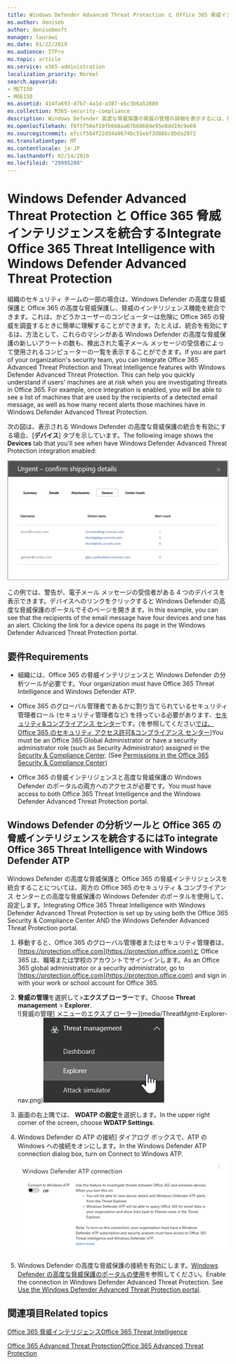 ```yaml
---
title: Windows Defender Advanced Threat Protection と Office 365 脅威インテリジェンスを統合する
ms.author: deniseb
author: denisebmsft
manager: laurawi
ms.date: 01/22/2019
ms.audience: ITPro
ms.topic: article
ms.service: o365-administration
localization_priority: Normal
search.appverid:
- MET150
- MOE150
ms.assetid: 414fa693-d7b7-4a1d-a387-ebc3b6a52889
ms.collection: M365-security-compliance
description: Windows Defender 高度な脅威保護の脅威の管理の詳細を表示するには、Office 365 の高度な脅威保護を統合します。
ms.openlocfilehash: f8f5f50af10fb668aa67b68604e95e8dd19c9e69
ms.sourcegitcommit: efccf5b4f22d34a9674bc55ebf3d88bc8bda2972
ms.translationtype: MT
ms.contentlocale: ja-JP
ms.lasthandoff: 02/14/2019
ms.locfileid: "29995208"
---
```

# <a name="integrate-office-365-threat-intelligence-with-windows-defender-advanced-threat-protection"></a><span data-ttu-id="4129e-103">Windows Defender Advanced Threat Protection と Office 365 脅威インテリジェンスを統合する</span><span class="sxs-lookup"><span data-stu-id="4129e-103">Integrate Office 365 Threat Intelligence with Windows Defender Advanced Threat Protection</span></span>

<span data-ttu-id="4129e-p101">組織のセキュリティ チームの一部の場合は、Windows Defender の高度な脅威保護と Office 365 の高度な脅威保護し、脅威のインテリジェンス機能を統合できます。これは、かどうかユーザーのコンピューターは危険に Office 365 の脅威を調査するときに簡単に理解することができます。たとえば、統合を有効にするは、方法として、これらのマシンがある Windows Defender の高度な脅威保護の新しいアラートの数も、検出された電子メール メッセージの受信者によって使用されるコンピューターの一覧を表示することができます。</span><span class="sxs-lookup"><span data-stu-id="4129e-p101">If you are part of your organization's security team, you can integrate Office 365 Advanced Threat Protection and Threat Intelligence features with Windows Defender Advanced Threat Protection. This can help you quickly understand if users' machines are at risk when you are investigating threats in Office 365. For example, once integration is enabled, you will be able to see a list of machines that are used by the recipients of a detected email message, as well as how many recent alerts those machines have in Windows Defender Advanced Threat Protection.</span></span>
  
<span data-ttu-id="4129e-107">次の図は、表示される Windows Defender の高度な脅威保護の統合を有効にする場合、[**デバイス**] タブを示しています。</span><span class="sxs-lookup"><span data-stu-id="4129e-107">The following image shows the **Devices** tab that you'll see when have Windows Defender Advanced Threat Protection integration enabled:</span></span> 
  
![ATP の Windows Defender を有効にすると、アラートがあるコンピューターの一覧を表示できます。](media/fec928ea-8f0c-44d7-80b9-a2e0a8cd4e89.PNG)
  
<span data-ttu-id="4129e-p102">この例では、警告が、電子メール メッセージの受信者がある 4 つのデバイスを表示できます。デバイスへのリンクをクリックすると Windows Defender の高度な脅威保護のポータルでそのページを開きます。</span><span class="sxs-lookup"><span data-stu-id="4129e-p102">In this example, you can see that the recipients of the email message have four devices and one has an alert. Clicking the link for a device opens its page in the Windows Defender Advanced Threat Protection portal.</span></span>
  
## <a name="requirements"></a><span data-ttu-id="4129e-111">要件</span><span class="sxs-lookup"><span data-stu-id="4129e-111">Requirements</span></span>

- <span data-ttu-id="4129e-112">組織には、Office 365 の脅威インテリジェンスと Windows Defender の分析ツールが必要です。</span><span class="sxs-lookup"><span data-stu-id="4129e-112">Your organization must have Office 365 Threat Intelligence and Windows Defender ATP.</span></span>
    
- <span data-ttu-id="4129e-p103">Office 365 のグローバル管理者であるかに割り当てられているセキュリティ管理者ロール (セキュリティ管理者など) を持っている必要があります、[セキュリティ&amp;コンプライアンス センター](https://protection.office.com)です。(を参照してください[では、Office 365 のセキュリティ アクセス許可&amp;コンプライアンス センター](permissions-in-the-security-and-compliance-center.md))</span><span class="sxs-lookup"><span data-stu-id="4129e-p103">You must be an Office 365 Global Administrator or have a security administrator role (such as Security Administrator) assigned in the [Security &amp; Compliance Center](https://protection.office.com). (See [Permissions in the Office 365 Security &amp; Compliance Center](permissions-in-the-security-and-compliance-center.md))</span></span>
    
- <span data-ttu-id="4129e-115">Office 365 の脅威インテリジェンスと高度な脅威保護の Windows Defender のポータルの両方へのアクセスが必要です。</span><span class="sxs-lookup"><span data-stu-id="4129e-115">You must have access to both Office 365 Threat Intelligence and the Windows Defender Advanced Threat Protection portal.</span></span>
    
## <a name="to-integrate-office-365-threat-intelligence-with-windows-defender-atp"></a><span data-ttu-id="4129e-116">Windows Defender の分析ツールと Office 365 の脅威インテリジェンスを統合するには</span><span class="sxs-lookup"><span data-stu-id="4129e-116">To integrate Office 365 Threat Intelligence with Windows Defender ATP</span></span>

<span data-ttu-id="4129e-117">Windows Defender の高度な脅威保護と Office 365 の脅威インテリジェンスを統合することについては、両方の Office 365 のセキュリティ & コンプライアンス センターとの高度な脅威保護の Windows Defender のポータルを使用して、設定します。</span><span class="sxs-lookup"><span data-stu-id="4129e-117">Integrating Office 365 Threat Intelligence with Windows Defender Advanced Threat Protection is set up by using both the Office 365 Security & Compliance Center AND the Windows Defender Advanced Threat Protection portal.</span></span>
  
1. <span data-ttu-id="4129e-118">移動すると、Office 365 のグローバル管理者またはセキュリティ管理者は、[https://protection.office.com](https://protection.office.com)と Office 365 は、職場または学校のアカウントでサインインします。</span><span class="sxs-lookup"><span data-stu-id="4129e-118">As an Office 365 global administrator or a security administrator, go to [https://protection.office.com](https://protection.office.com) and sign in with your work or school account for Office 365.</span></span> 
    
2. <span data-ttu-id="4129e-119">**脅威の管理**を選択して\>**エクスプ ローラー**です。</span><span class="sxs-lookup"><span data-stu-id="4129e-119">Choose **Threat management** \> **Explorer**.</span></span><br><span data-ttu-id="4129e-120">![脅威の管理] メニューのエクスプ ローラー](media/ThreatMgmt-Explorer-nav.png)</span><span class="sxs-lookup"><span data-stu-id="4129e-120">![Explorer in Threat Management menu](media/ThreatMgmt-Explorer-nav.png)</span></span><br>
    
3. <span data-ttu-id="4129e-121">画面の右上隅では、 **WDATP の設定**を選択します。</span><span class="sxs-lookup"><span data-stu-id="4129e-121">In the upper right corner of the screen, choose **WDATP Settings**.</span></span>
    
4. <span data-ttu-id="4129e-122">Windows Defender の ATP の接続] ダイアログ ボックスで、ATP の Windows への接続をオンにします。</span><span class="sxs-lookup"><span data-stu-id="4129e-122">In the Windows Defender ATP connection dialog box, turn on Connect to Windows ATP.</span></span><br>![Windows Defender の ATP の接続](media/Explorer-WDATPConnection-dialog.png)<br>
    
5. <span data-ttu-id="4129e-p104">Windows Defender の高度な脅威保護の接続を有効にします。[Windows Defender の高度な脅威保護のポータルの使用](https://go.microsoft.com/fwlink/?linkid=859690)を参照してください。</span><span class="sxs-lookup"><span data-stu-id="4129e-p104">Enable the connection in Windows Defender Advanced Threat Protection. See [Use the Windows Defender Advanced Threat Protection portal](https://go.microsoft.com/fwlink/?linkid=859690).</span></span>

  
## <a name="related-topics"></a><span data-ttu-id="4129e-126">関連項目</span><span class="sxs-lookup"><span data-stu-id="4129e-126">Related topics</span></span>

[<span data-ttu-id="4129e-127">Office 365 脅威インテリジェンス</span><span class="sxs-lookup"><span data-stu-id="4129e-127">Office 365 Threat Intelligence</span></span>](office-365-ti.md)
  
[<span data-ttu-id="4129e-128">Office 365 Advanced Threat Protection</span><span class="sxs-lookup"><span data-stu-id="4129e-128">Office 365 Advanced Threat Protection</span></span>](office-365-atp.md)
  

